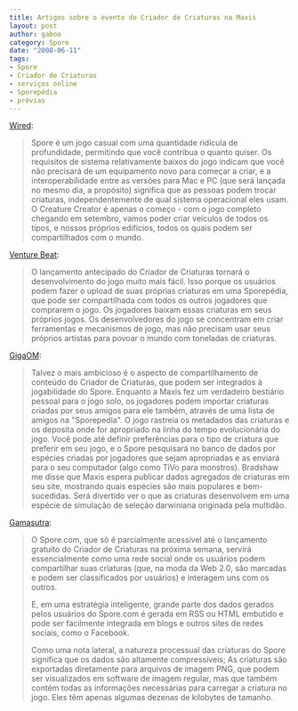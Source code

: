 ```yaml
---
title: Artigos sobre o evento do Criador de Criaturas na Maxis
layout: post
author: gaboo
category: Spore
date: "2008-06-11"
tags:
- Spore
- Criador de Criaturas
- serviços online
- Sporepédia
- prévias
---
```


[Wired](http://blog.wired.com/games/2008/06/hands-on-spore.html):

> Spore é um jogo casual com uma quantidade ridícula de profundidade, permitindo que você contribua o quanto quiser. Os requisitos de sistema relativamente baixos do jogo indicam que você não precisará de um equipamento novo para começar a criar, e a interoperabilidade entre as versões para Mac e PC (que será lançada no mesmo dia, a propósito) significa que as pessoas podem trocar criaturas, independentemente de qual sistema operacional eles usam. O Creature Creator é apenas o começo - com o jogo completo chegando em setembro, vamos poder criar veículos de todos os tipos, e nossos próprios edifícios, todos os quais podem ser compartilhados com o mundo.

[Venture Beat](http://venturebeat.com/2008/06/11/electronic-arts-releases-spore-creature-creator-to-create-buzz-for-its-biggest-game/):

> O lançamento antecipado do Criador de Criaturas tornará o desenvolvimento do jogo muito mais fácil. Isso porque os usuários podem fazer o upload de suas próprias criaturas em uma Sporepédia, que pode ser compartilhada com todos os outros jogadores que comprarem o jogo. Os jogadores baixam essas criaturas em seus próprios jogos. Os desenvolvedores do jogo se concentram em criar ferramentas e mecanismos de jogo, mas não precisam usar seus próprios artistas para povoar o mundo com toneladas de criaturas.

[GigaOM](http://gigaom.com/2008/06/11/advance-look-at-spore-eas-ultra-web-20-game/):

> Talvez o mais ambicioso é o aspecto de compartilhamento de conteúdo do Criador de Criaturas, que podem ser integrados à jogabilidade do Spore. Enquanto a Maxis fez um verdadeiro bestiário pessoal para o jogo solo, os jogadores podem importar criaturas criadas por seus amigos para ele também, através de uma lista de amigos na "Sporepedia". O jogo rastreia os metadados das criaturas e os deposita onde for apropriado na linha do tempo evolucionária do jogo. Você pode até definir preferências para o tipo de criatura que preferir em seu jogo, e o Spore pesquisará no banco de dados por espécies criadas por jogadores que sejam apropriadas e as enviará para o seu computador (algo como TiVo para monstros). Bradshaw me disse que Maxis espera publicar dados agregados de criaturas em seu site, mostrando quais espécies são mais populares e bem-sucedidas. Será divertido ver o que as criaturas desenvolvem em uma espécie de simulação de seleção darwiniana originada pela multidão.

[Gamasutra](http://www.gamasutra.com/php-bin/news_index.php?story=18992):

> O Spore.com, que só é parcialmente acessível até o lançamento gratuito do Criador de Criaturas na próxima semana, servirá essencialmente como uma rede social onde os usuários podem compartilhar suas criaturas (que, na moda da Web 2.0, são marcadas e podem ser classificados por usuários) e interagem uns com os outros.
>
> E, em uma estratégia inteligente, grande parte dos dados gerados pelos usuários do Spore.com é gerada em RSS ou HTML embutido e pode ser facilmente integrada em blogs e outros sites de redes sociais, como o Facebook.
>
> Como uma nota lateral, a natureza processual das criaturas do Spore significa que os dados são altamente compressíveis; As criaturas são exportadas diretamente para arquivos de imagem PNG, que podem ser visualizados em software de imagem regular, mas que também contém todas as informações necessárias para carregar a criatura no jogo. Eles têm apenas algumas dezenas de kilobytes de tamanho.
